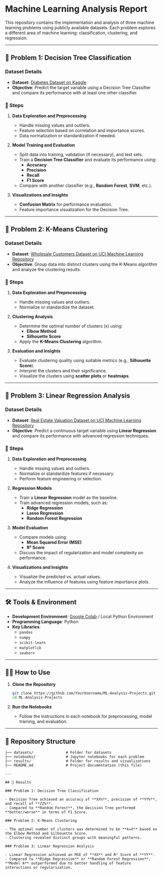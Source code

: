 # Machine Learning Analysis Report

This repository contains the implementation and analysis of three machine learning problems using publicly available datasets. Each problem explores a different area of machine learning: classification, clustering, and regression.

---

## 📁 Problem 1: Decision Tree Classification

### Dataset Details
- **Dataset**: [Diabetes Dataset on Kaggle](https://www.kaggle.com/datasets/akshaydattatraykhare/diabetes-dataset/data)
- **Objective**: Predict the target variable using a Decision Tree Classifier and compare its performance with at least one other classifier.

### 🚀 Steps

1. **Data Exploration and Preprocessing**
   - Handle missing values and outliers.
   - Feature selection based on correlation and importance scores.
   - Data normalization or standardization if needed.

2. **Model Training and Evaluation**
   - Split data into training, validation (if necessary), and test sets.
   - Train a **Decision Tree Classifier** and evaluate its performance using:
     - **Accuracy**
     - **Precision**
     - **Recall**
     - **F1 Score**
   - Compare with another classifier (e.g., **Random Forest**, **SVM**, etc.).

3. **Visualizations and Insights**
   - **Confusion Matrix** for performance evaluation.
   - Feature importance visualization for the Decision Tree.

---

## 📁 Problem 2: K-Means Clustering

### Dataset Details
- **Dataset**: [Wholesale Customers Dataset on UCI Machine Learning Repository](https://archive.ics.uci.edu/dataset/292/wholesale+customers)
- **Objective**: Group data into distinct clusters using the K-Means algorithm and analyze the clustering results.

### 🚀 Steps

1. **Data Exploration and Preprocessing**
   - Handle missing values and outliers.
   - Normalize or standardize the dataset.

2. **Clustering Analysis**
   - Determine the optimal number of clusters (`k`) using:
     - **Elbow Method**
     - **Silhouette Score**
   - Apply the **K-Means Clustering** algorithm.

3. **Evaluation and Insights**
   - Evaluate clustering quality using suitable metrics (e.g., **Silhouette Score**).
   - Interpret the clusters and their significance.
   - Visualize the clusters using **scatter plots** or **heatmaps**.

---

## 📁 Problem 3: Linear Regression Analysis

### Dataset Details
- **Dataset**: [Real Estate Valuation Dataset on UCI Machine Learning Repository](https://archive.ics.uci.edu/dataset/477/real+estate+valuation+data+set)
- **Objective**: Predict a continuous target variable using **Linear Regression** and compare its performance with advanced regression techniques.

### 🚀 Steps

1. **Data Exploration and Preprocessing**
   - Handle missing values and outliers.
   - Normalize or standardize features if necessary.
   - Perform feature engineering or selection.

2. **Regression Models**
   - Train a **Linear Regression** model as the baseline.
   - Train advanced regression models, such as:
     - **Ridge Regression**
     - **Lasso Regression**
     - **Random Forest Regression**

3. **Model Evaluation**
   - Compare models using:
     - **Mean Squared Error (MSE)**
     - **R² Score**
   - Discuss the impact of regularization and model complexity on performance.

4. **Visualizations and Insights**
   - Visualize the predicted vs. actual values.
   - Analyze the influence of features using feature importance plots.

---

## 🛠️ Tools & Environment

- **Development Environment**: [Google Colab](https://colab.research.google.com/) / Local Python Environment
- **Programming Language**: Python
- **Key Libraries**:
  - `pandas`
  - `numpy`
  - `scikit-learn`
  - `matplotlib`
  - `seaborn`

---

## 🧑‍💻 How to Use

1. **Clone the Repository**

   ```bash
   git clone https://github.com/YourUsername/ML-Analysis-Projects.git
   cd ML-Analysis-Projects

2. **Run the Notebooks**
   - Follow the instructions in each notebook for preprocessing, model training, and evaluation.

---

## 📂 Repository Structure

```plaintext
├── datasets/               # Folder for datasets
├── notebooks/              # Jupyter notebooks for each problem
├── results/                # Folder for results and visualizations
├── README.md               # Project documentation (this file)

---

## 📝 Results

### Problem 1: Decision Tree Classification

- Decision Tree achieved an accuracy of **XX%**, precision of **YY%**, and recall of **ZZ%**.
- Compared to **Random Forest**, the Decision Tree performed **better/worse** in terms of F1 Score.

### Problem 2: K-Means Clustering

- The optimal number of clusters was determined to be **k=X** based on the Elbow Method and Silhouette Score.
- Clustering revealed distinct groups with meaningful patterns.

### Problem 3: Linear Regression Analysis

- Linear Regression achieved an MSE of **XX** and R² Score of **YY**.
- Compared to **Ridge Regression** or **Random Forest Regression**, **Model A** outperformed due to better handling of feature interactions or regularization.

